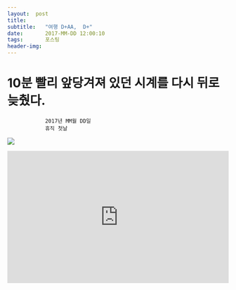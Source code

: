 ```yaml
---
layout:  post
title:   
subtitle:   "여행 D+AA,  D+"
date:       2017-MM-DD 12:00:10
tags:       포스팅
header-img:
---
```


# 	    10분 빨리 앞당겨져 있던 시계를 다시 뒤로 늦췄다.
```
			2017년 MM월 DD일
			휴직 첫날
```


![](/img/17MMDD-.jpg)


<center>
<style>
	.google-maps {
		position: relative;
		padding-bottom: 60%; // This is the aspect ratio
		height: 0;
		overflow: hidden;
	}
	.google-maps iframe {
		position: absolute;
		top: 0;
		left: 0;
		width: 100% !important;
		height: 100% !important;
	}
</style>

<div class="google-maps">
	<iframe src="https://www.google.com/maps/embed?pb=!1m18!1m12!1m3!1d6748.375004088463!2d77.1715325757671!3d32.25303699792394!2m3!1f0!2f0!3f0!3m2!1i1024!2i768!4f13.1!3m3!1m2!1s0x390487e61f6db769%3A0x53487b951c2dfe55!2sOld+Manali%2C+Manali%2C+Himachal+Pradesh+175131%2C+India!5e0!3m2!1sen!2skg!4v1502295776290" width="800" height="600" frameborder="0" style="border:0" allowfullscreen></iframe>
</div>
</center>


